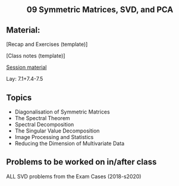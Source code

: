 <h2 align="center">09 Symmetric Matrices, SVD, and PCA</h2>

## Material:

[Recap and Exercises (template)]

[Class notes (template)]

[Session material](https://viaucdk-my.sharepoint.com/:f:/g/personal/rib_viauc_dk/EtRvmMnYXORCi6BvOYlcc5IBsurTuKp_Tj7q-MY-SjV4ng?e=ttcO3r)

<p>Lay:&nbsp;​​​​7.1+7.4-7.5 &nbsp;</p>

## Topics
<ul>
 <li>Diagonalisation of Symmetric Matrices</li>
 <li>The Spectral Theorem</li>
 <li>Spectral Decomposition</li>
 <li>​​The Singular Value Decomposition</li>
 <li>Image Processing and Statistics</li>
 <li>Reducing the Dimension of Multivariate Data</li>
</ul>

## Problems to be worked on in/after class
<p>ALL SVD problems from the Exam Cases (2018-s2020)<br />
</p>
